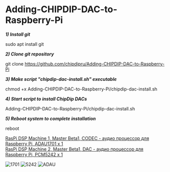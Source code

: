 # Adding-CHIPDIP-DAC-to-Raspberry-Pi

<em><strong>1) Install git</em></strong>

sudo apt install git

<em><strong>2) Clone git repository</em></strong>

git clone https://github.com/chipdipru/Adding-CHIPDIP-DAC-to-Raspberry-Pi

<em><strong>3) Make script "chipdip-dac-install.sh" executable</em></strong>

chmod +x Adding-CHIPDIP-DAC-to-Raspberry-Pi/chipdip-dac-install.sh

<em><strong>4) Start script to install ChipDip DACs</em></strong>

Adding-CHIPDIP-DAC-to-Raspberry-Pi/chipdip-dac-install.sh

<em><strong>5) Reboot system to complete installation</em></strong>

reboot

<a class="link" href="https://www.chipdip.ru/product0/9000827685">RasPi DSP Machine 1, Master Beta1, CODEC - аудио процессор для Raspberry Pi, ADAU1701 x 1</a><br>
<a class="link" href="https://www.chipdip.ru/product0/9000827686">RasPi DSP Machine 2, Master Beta1, DAC - аудио процессор для Raspberry Pi, PCM5242 x 1</a>

![1701](https://user-images.githubusercontent.com/43340836/125964048-279913b2-b17c-4684-a1fb-0cf4d07f5cfc.jpg)
![5242](https://user-images.githubusercontent.com/43340836/125964115-c326c7de-1641-4d3d-a3fd-31859e387e6e.jpg)
![ADAU](https://user-images.githubusercontent.com/43340836/125964081-fbc0c9a1-5c1a-452a-89f5-4c425aa411c6.jpg)
